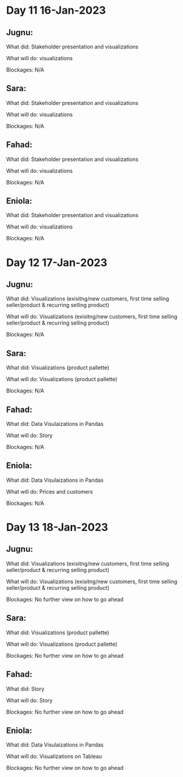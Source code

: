 # Day 11 16-Jan-2023 #

## Jugnu: ##
  What did: Stakeholder presentation and visualizations 
  
  What will do: visualizations
  
  Blockages: N/A
  
## Sara: ##
  What did: Stakeholder presentation and visualizations 
  
  What will do: visualizations
  
  Blockages: N/A
  
## Fahad: ##
  What did: Stakeholder presentation and visualizations 
  
  What will do: visualizations
  
  Blockages: N/A
  
## Eniola: ##
  What did: Stakeholder presentation and visualizations 
  
  What will do: visualizations
  
  Blockages: N/A
  
# Day 12 17-Jan-2023 #

## Jugnu: ##
  What did: Visualizations (exisitng/new customers, first time selling seller/product & recurring selling product)
  
  What will do: Visualizations (exisitng/new customers, first time selling seller/product & recurring selling product)
  
  Blockages: N/A
  
## Sara: ##
  What did: Visualizations (product pallette) 
  
  What will do: Visualizations (product pallette) 
  
  Blockages: N/A
  
## Fahad: ##
  What did: Data Visulaizations in Pandas
  
  What will do: Story
  
  Blockages: N/A
  
## Eniola: ##
  What did: Data Visulaizations in Pandas
  
  What will do: Prices and customers
  
  Blockages: N/A

# Day 13 18-Jan-2023 #

## Jugnu: ##
  What did: Visualizations (exisitng/new customers, first time selling seller/product & recurring selling product)
  
  What will do: Visualizations (exisitng/new customers, first time selling seller/product & recurring selling product)
  
  Blockages: No further view on how to go ahead
  
## Sara: ##
  What did: Visualizations (product pallette) 
  
  What will do: Visualizations (product pallette) 
  
  Blockages: No further view on how to go ahead
  
## Fahad: ##
  What did: Story
  
  What will do: Story
  
  Blockages: No further view on how to go ahead
  
## Eniola: ##
  What did: Data Visulaizations in Pandas
  
  What will do: Visualizations on Tableau
  
  Blockages: No further view on how to go ahead
